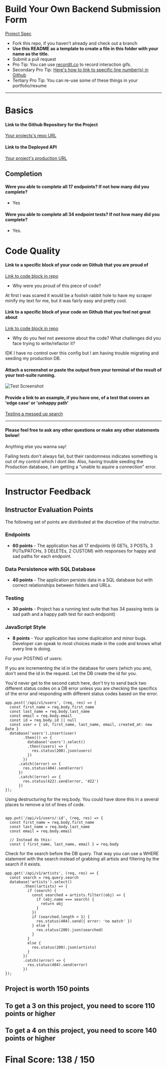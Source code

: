 # Build Your Own Backend Submission Form

[Project Spec](http://frontend.turing.io/projects/build-your-own-backend.html)

* Fork this repo, if you haven't already and check out a branch
* **Use this README as a template to create a file in this folder with your name as the title.**
* Submit a pull request
* Pro Tip: You can use [recordit.co](http://recordit.co/) to record interaction gifs.
* Secondary Pro Tip: [Here's how to link to specific line number(s) in Github](http://stackoverflow.com/questions/23821235/how-to-link-to-specific-line-number-on-github)
* Tertiary Pro Tip: You can re-use some of these things in your portfolio/resume

------

# Basics

#### Link to the Github Repository for the Project
[Your projects's repo URL](https://github.com/dylanavery720/byobackend)

#### Link to the Deployed API
[Your project's production URL](https://bringyourownbible.herokuapp.com/)

## Completion

#### Were you able to complete all 17 endpoints? If not how many did you complete?
* Yes

#### Were you able to complete all 34 endpoint tests? If not how many did you complete?
* Yes.

# Code Quality

#### Link to a specific block of your code on Github that you are proud of
[Link to code block in repo](https://github.com/dylanavery720/byobackend/blob/master/nightmare.js)

* Why were you proud of this piece of code?

At first I was scared it would be a foolish rabbit hole to have my scraper minify my text for me, but it was fairly easy and pretty cool.

#### Link to a specific block of your code on Github that you feel not great about
[Link to code block in repo](https://github.com/dylanavery720/byobackend/blob/master/knexfile.js)

* Why do you feel not awesome about the code? What challenges did you face trying to write/refactor it?

IDK I have no control over this config but I am having trouble migrating and seeding my production DB.

#### Attach a screenshot or paste the output from your terminal of the result of your test-suite running.

![Test Screenshot](http://imgur.com/a/s0syU)

#### Provide a link to an example, if you have one, of a test that covers an 'edge case' or 'unhappy path'

[Testing a messed up search](https://github.com/dylanavery720/byobackend/blob/master/tests/server-test.js)

-----

#### Please feel free to ask any other questions or make any other statements below!

Anything else you wanna say!

Failing tests don't always fail, but their randomness indicates something is out of my control which I dont like. Also, having trouble seeding
the Production database, I am getting a "unable to aquire a connection" error. 

-----

# Instructor Feedback

## Instructor Evaluation Points

The following set of points are distributed at the discretion of the instructor.

### Endpoints

* **60 points** - The application has all 17 endpoints (6 GETs, 3 POSTs, 3 PUTs/PATCHs, 3 DELETEs, 2 CUSTOM) with responses for happy and sad paths for each endpoint.

### Data Persistence with SQL Database

* **40 points** - The application persists data in a SQL database but with correct relationships between folders and URLs.

### Testing

* **30 points** - Project has a running test suite that has 34 passing tests (a sad path and a happy path test for each endpoint)

### JavaScript Style

* **8 points** - Your application has some duplication and minor bugs. Developer can speak to most choices made in the code and knows what every line is doing.


For your POSTING of users:

If you are incrementing the id in the database for users (which you are), don't send the id in the request. Let the DB create the id for you.

You'd never get to the second catch here, don't try to send back two different status codes on a DB error unless you are checking the specifics of the error and responding  with different status codes based on the error.

```
app.post('/api/v1/users', (req, res) => {
  const first_name = req.body.first_name
  const last_name = req.body.last_name
  const email = req.body.email
  const id = req.body.id || null
  const user = { id, first_name, last_name, email, created_at: new Date }
  database('users').insert(user)
        .then(() => {
          database('users').select()
          .then((users) => {
            res.status(200).json(users)
          })
        })
      .catch((error) => {
        res.status(404).send(error)
      })
      .catch((error) => {
        res.status(422).send(error, '422')
      })
});
```

Using destructuring for the req.body. You could have done this in a several places to remove a lot of lines of code.

```

app.put('/api/v1/users/:id', (req, res) => {
  const first_name = req.body.first_name
  const last_name = req.body.last_name
  const email = req.body.email
  
  // Instead do this:
  const { first_name, last_name, email } = req.body
```

Check for the search before the DB query. That way you can use a WHERE statement with the search instead of grabbing all artists and filtering by the search if it exists.

```
app.get('/api/v1/artists', (req, res) => {
  const search = req.query.search
  database('artists').select()
        .then((artists) => {
          if (search) {
            const searched = artists.filter((obj) => {
              if (obj.name === search) {
                return obj
              }
            })
            if (searched.length < 1) {
              res.status(404).send({ error: 'no match' })
            } else {
              res.status(200).json(searched)
            }
          }
          else {
            res.status(200).json(artists)
          }
        })
        .catch((error) => {
          res.status(404).send(error)
        })
});
```

## Project is worth 150 points

## To get a 3 on this project, you need to score 110 points or higher

## To get a 4 on this project, you need to score 140 points or higher

# Final Score: 138 / 150
